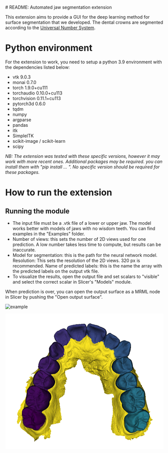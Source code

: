 
﻿# README: Automated jaw segmentation extension

This extension aims to provide a GUI for the deep learning method for surface segmentation that we developed. The dental crowns are segmented according to the [Universal Number System](https://en.wikipedia.org/wiki/Universal_Numbering_System).



# Python environment
For the extension to work, you need to setup a python 3.9 environment with the dependencies listed below:

-   vtk 			9.0.3
-   monai 			0.7.0
-   torch                   1.9.0+cu111
-   torchaudio              0.10.0+cu113
-   torchvision             0.11.1+cu113
-   pytorch3d 		0.6.0
-   tqdm
-   numpy
-   argparse
-   pandas
-   itk
-   SimpleITK
-   scikit-image  / scikit-learn
-	scipy

 *NB: The extension was tested with these specific versions, however it may work with more recent ones.
Additional packages may be required. you can install them with "pip install ... ".  No specific version should be required for these packages.*

# How to run the extension
 

## Running the module

 - The input file must be a .vtk file of a lower or upper jaw. The model
   works better with models of jaws with no wisdom teeth. You can find
   examples in the "Examples" folder.
 - Number of views: this sets the number of 2D views used for one
   prediction. A low number takes less time to compute, but results can
   be inaccurate.
 - Model for segmentation: this is the path for the neural network
   model. Resolution: This sets the resolution of the 2D views. 320 px
   is recommended. Name of predicted labels: this is the name the array
   with the predicted labels on  the output vtk file.
 - To visualize the results, open the output file and set scalars to
   "visible" and select the correct scalar in  Slicer's "Models" module.

When prediction is over, you can open the output surface as a MRML node in Slicer by pushing the "Open output surface".

 ![example](https://github.com/MathieuLeclercq/fly-by-cnn/blob/master/src/slicer_jaw_segmentation/examples/segmentation_example.png?raw=true) 

<!-- ![Example of a jaw model](examples/segmentation_example.png?raw=true) -->

![Example of a jaw model](examples/segmentation_example.png?raw=true)
